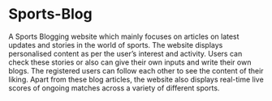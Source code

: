# Sports-Blog

A Sports Blogging website which mainly focuses on articles on latest updates and stories in the world of sports. The website displays personalised content as per the user’s interest and activity. Users can check these stories or also can give their own inputs and write their own blogs. The registered users can follow each other to see the content of their liking. Apart from these blog articles, the website also displays real-time live scores of ongoing matches across a variety of different sports.
